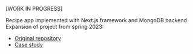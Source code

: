 [WORK IN PROGRESS]

Recipe app implemented with Next.js framework and MongoDB backend
<br />
Expansion of project from spring 2023: 
<ul>
  <li>
    <a href="https://github.com/jasminecao/cookbooked">Original repository</a>
  </li>
  <li>
    <a href="https://www.sylvia-zhao.com/#/cookbooked">Case study</a>
  </li>
</ul>
